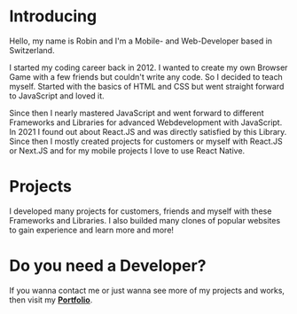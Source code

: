# Introducing
Hello, my name is Robin and I'm a Mobile- and Web-Developer based in Switzerland.

I started my coding career back in 2012. I wanted to create my own Browser Game with a few friends but couldn't write any code. So I decided to teach myself. Started with the basics of HTML and CSS but went straight forward to JavaScript and loved it.

Since then I nearly mastered JavaScript and went forward to different Frameworks and Libraries for advanced Webdevelopment with JavaScript. In 2021 I found out about React.JS and was directly satisfied by this Library. Since then I mostly created projects for customers or myself with React.JS or Next.JS and for my mobile projects I love to use React Native.

# Projects
I developed many projects for customers, friends and myself with these Frameworks and Libraries.
I also builded many clones of popular websites to gain experience and learn more and more!

# Do you need a Developer?
If you wanna contact me or just wanna see more of my projects and works, then visit my <a href='https://raigeki.dev/' target="_blank" rel='noopener noreferrer'><b>Portfolio</b></a>.
